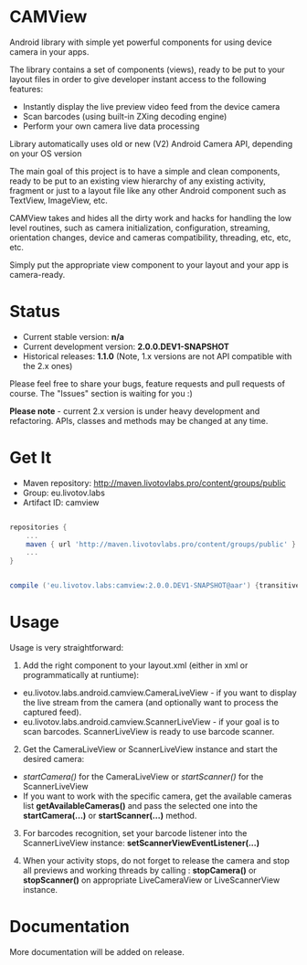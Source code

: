 CAMView
===

 Android library with simple yet powerful components for using device camera in your apps.

 The library contains a set of components (views), ready to be put to your layout files in order to 
 give developer instant access to the following features:

 - Instantly display the live preview video feed from the device camera
 - Scan barcodes (using built-in ZXing decoding engine)
 - Perform your own camera live data processing

 Library automatically uses old or new (V2) Android Camera API, depending on your OS version

 The main goal of this project is to have a simple and clean components, ready to be put to an existing
 view hierarchy of any existing activity, fragment or just to a layout file like any other Android component such as
 TextView, ImageView, etc. 
 
 CAMView takes and hides all the dirty work and hacks for handling the low level routines, such as camera initialization,
 configuration, streaming, orientation changes, device and cameras compatibility, threading, etc, etc, etc.

 Simply put the appropriate view component to your layout and your app is camera-ready.


Status
===

- Current stable version: **n/a**
- Current development version: **2.0.0.DEV1-SNAPSHOT**
- Historical releases: **1.1.0** (Note, 1.x versions are not API compatible with the 2.x ones)

 Please feel free to share your bugs, feature requests and pull requests of course. The "Issues" section is waiting for you :)

 **Please note** - current 2.x version is under heavy development and refactoring. APIs, classes and methods may be changed at any time.


Get It
===

- Maven repository: http://maven.livotovlabs.pro/content/groups/public
- Group: eu.livotov.labs
- Artifact ID: camview

```groovy

repositories {
    ...
    maven { url 'http://maven.livotovlabs.pro/content/groups/public' }
    ...
}


compile ('eu.livotov.labs:camview:2.0.0.DEV1-SNAPSHOT@aar') {transitive=true}

```

Usage
===
          
 Usage is very straightforward:

 1. Add the right component to your layout.xml (either in xml or programmatically at runtiume):

  - eu.livotov.labs.android.camview.CameraLiveView - if you want to display the live stream from the camera (and optionally want to process the captured feed).
  - eu.livotov.labs.android.camview.ScannerLiveView - if your goal is to scan barcodes. ScannerLiveView is ready to use barcode scanner.


 2. Get the CameraLiveView or ScannerLiveView instance and start the desired camera:

  - *startCamera()* for the CameraLiveView or *startScanner()* for the ScannerLiveView
  - If you want to work with the specific camera, get the available cameras list **getAvailableCameras()** and pass the selected one into the **startCamera(...)** or **startScanner(...)** method.


 3. For barcodes recognition, set your barcode listener into the ScannerLiveView instance: **setScannerViewEventListener(...)**


 4. When your activity stops, do not forget to release the camera and stop all previews and working threads by calling : **stopCamera()** or **stopScanner()** on appropriate LiveCameraView or LiveScannerView instance.


Documentation
===

 More documentation will be added on release.
